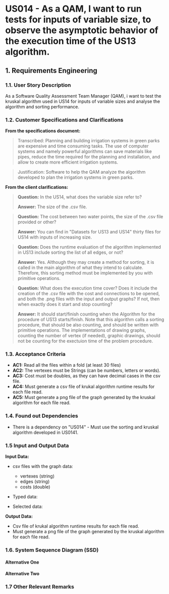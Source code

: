 # US014 - As a QAM, I want to run tests for inputs of variable size, to observe the asymptotic behavior of the execution time of the US13 algorithm.

## 1. Requirements Engineering

### 1.1. User Story Description

As a Software Quality Assessment Team Manager (QAM), i want to test the kruskal algorithm used in US14 for inputs of variable sizes and analyse the algorithm and sorting performance.

### 1.2. Customer Specifications and Clarifications 

**From the specifications document:**

> Transcribed: Planning and building irrigation systems in green parks are expensive and time consuming tasks. The use of computer systems and namely powerful
algorithms can save materials like pipes, reduce the time required for the planning and installation, and allow to create more efficient irrigation systems.

> Justification: Software to help the QAM analyze the algorithm developed to plan the irrigation systems in green parks.
 

**From the client clarifications:**

> **Question:** In the US14, what does the variable size refer to?
>
> **Answer:** The size of the .csv file.

> **Question:** The cost between two water points, the size of the .csv file provided or other?
>
> **Answer:** You can find in "Datasets for US13 and US14" thirty files for US14 with inputs of increasing size.

> **Question:** Does the runtime evaluation of the algorithm implemented in US13 include sorting the list of all edges, or not?
>
> **Answer:** Yes. Although they may create a method for sorting, it is called in the main algorithm of what they intend to calculate. Therefore, this sorting method must be implemented by you with primitive operations.

> **Question:** What does the execution time cover? Does it include the creation of the .csv file with the cost and connections to be opened, and both the .png files with the input and output graphs? If not, then when exactly does it start and stop counting?
>
> **Answer:** It should start/finish counting when the Algorithm for the procedure of US13 starts/finish. Note that this algorithm calls a sorting procedure, that should be also counting, and should be written with primitive operations. The implementations of drawing graphs, counting the number of vertex (if needed), graphic drawings, should not be counting for the exectuion time of the problem procedure.


### 1.3. Acceptance Criteria

* **AC1:** Read all the files within a fold (at least 30 files)
* **AC2:** The vertexes must be Strings (can be numbers, letters or words).
* **AC3:** Cost must be doubles, as they can have decimal cases in the csv file.
* **AC4:** Must generate a csv file of krukal algorithm runtime results for each file read.
* **AC5:** Must generate a png file of the graph generated by the kruskal algorithm for each file read.

### 1.4. Found out Dependencies

* There is a dependency on "US014" - Must use the sorting and kruskal algorithm developed in US0141.

### 1.5 Input and Output Data

**Input Data:**
  * csv files with the graph data: 
    * vertexes (string)
    * edges (string)
    * costs (double)

* Typed data:
  
	
* Selected data:
   

**Output Data:**

* Csv file of krukal algorithm runtime results for each file read.
* Must generate a png file of the graph generated by the kruskal algorithm for each file read.

### 1.6. System Sequence Diagram (SSD)


#### Alternative One


#### Alternative Two


### 1.7 Other Relevant Remarks

